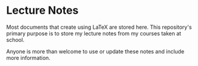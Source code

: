# Lecture Notes

Most documents that create using LaTeX are stored here. This repository's primary purpose is to store my lecture notes from my courses taken at school.

Anyone is more than welcome to use or update these notes and include more information.








